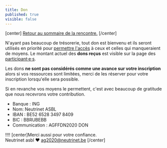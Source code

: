```yaml
---
title: Don
published: true
visible: false
---
```


[center]
[Retour au sommaire de la rencontre.](/rencontre-ffdn-2020?classes=btn,btn-primary) 
[/center]


N'ayant pas beaucoup de trésorerie, tout don est bienvenu et ils seront utilisés en priorité pour [permettre l'accès](/ag2020/accessibilite) à ceux et celles qui manqueraient de moyens.  Le montant actuel des **dons reçus** est visible sur la page des [participant·e·s](/ag2020/participations).

Les dons **ne sont pas considérés comme une avance sur votre inscription** alors si vos ressources sont limitées, merci de les réserver pour votre inscription lorsqu'elle sera  possible.

Si en revanche vos moyens le permettent, c'est avec beaucoup de gratitude que nous recevrons votre contribution.

* Banque : ING
* Nom: Neutrinet ASBL
* IBAN : BE52 6528 3497 8409
* BIC : BBRUBEBB
* Communication : AGFFDN2020 DON

!!!! [center]Merci aussi pour votre confiance.</br>Neutrinet asbl ♥ <a href="mailto:ag2020@neutrinet.be?subject=[AGFFDN2020] Don&body=Étant passé par la page de don, j'ai l'une ou l'autre question remarque ou commentaire.%0D%0A%0D%0A%0D%0A">ag2020@neutrinet.be</a> [/center]